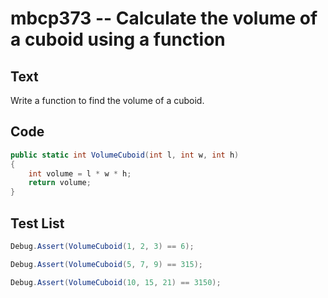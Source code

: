 # mbcp373 -- Calculate the volume of a cuboid using a function

## Text

Write a function to find the volume of a cuboid.

## Code

```csharp
public static int VolumeCuboid(int l, int w, int h)  
{  
    int volume = l * w * h;  
    return volume;  
}
```

## Test List

```csharp
Debug.Assert(VolumeCuboid(1, 2, 3) == 6);
```

```csharp
Debug.Assert(VolumeCuboid(5, 7, 9) == 315);
```

```csharp
Debug.Assert(VolumeCuboid(10, 15, 21) == 3150);
```
